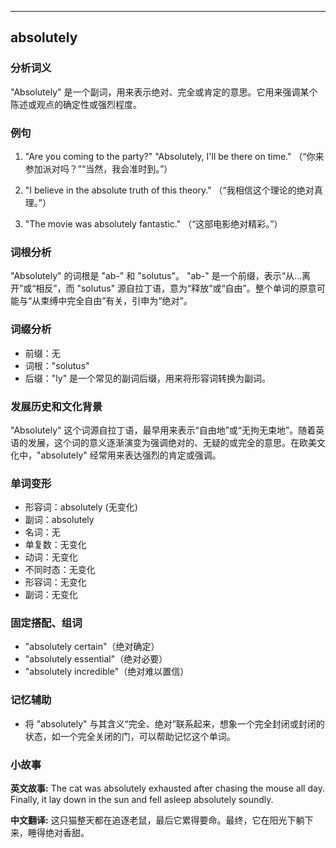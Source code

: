 
---------------
## absolutely
### 分析词义
"Absolutely" 是一个副词，用来表示绝对、完全或肯定的意思。它用来强调某个陈述或观点的确定性或强烈程度。

### 例句
1. "Are you coming to the party?" "Absolutely, I'll be there on time."
   （“你来参加派对吗？”“当然，我会准时到。”）

2. "I believe in the absolute truth of this theory."
   （“我相信这个理论的绝对真理。”）

3. "The movie was absolutely fantastic."
   （“这部电影绝对精彩。”）

### 词根分析
"Absolutely" 的词根是 "ab-" 和 "solutus"。 "ab-" 是一个前缀，表示“从...离开”或“相反”，而 "solutus" 源自拉丁语，意为“释放”或“自由”。整个单词的原意可能与“从束缚中完全自由”有关，引申为“绝对”。

### 词缀分析
- 前缀：无
- 词根："solutus"
- 后缀："ly" 是一个常见的副词后缀，用来将形容词转换为副词。

### 发展历史和文化背景
"Absolutely" 这个词源自拉丁语，最早用来表示“自由地”或“无拘无束地”。随着英语的发展，这个词的意义逐渐演变为强调绝对的、无疑的或完全的意思。在欧美文化中，"absolutely" 经常用来表达强烈的肯定或强调。

### 单词变形
- 形容词：absolutely (无变化)
- 副词：absolutely
- 名词：无
- 单复数：无变化
- 动词：无变化
- 不同时态：无变化
- 形容词：无变化
- 副词：无变化

### 固定搭配、组词
- "absolutely certain"（绝对确定）
- "absolutely essential"（绝对必要）
- "absolutely incredible"（绝对难以置信）

### 记忆辅助
- 将 "absolutely" 与其含义“完全、绝对”联系起来，想象一个完全封闭或封闭的状态，如一个完全关闭的门，可以帮助记忆这个单词。

### 小故事
**英文故事:**
The cat was absolutely exhausted after chasing the mouse all day. Finally, it lay down in the sun and fell asleep absolutely soundly.

**中文翻译:**
这只猫整天都在追逐老鼠，最后它累得要命。最终，它在阳光下躺下来，睡得绝对香甜。

